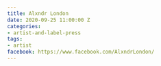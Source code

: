 ```yaml
---
title: Alxndr London
date: 2020-09-25 11:00:00 Z
categories:
- artist-and-label-press
tags:
- artist
facebook: https://www.facebook.com/AlxndrLondon/
---
```


